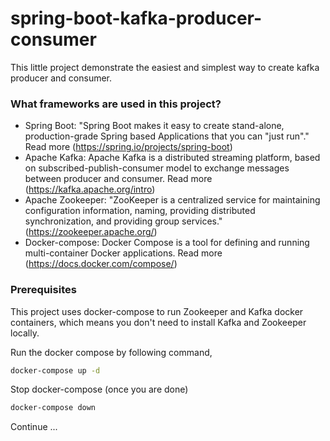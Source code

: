 # spring-boot-kafka-producer-consumer

This little project demonstrate the easiest and simplest way to create kafka producer and consumer.

### What frameworks are used in this project?

* Spring Boot: "Spring Boot makes it easy to create stand-alone, production-grade Spring based Applications that you can "just run"." Read more (https://spring.io/projects/spring-boot)
* Apache Kafka: Apache Kafka is a distributed streaming platform, based on subscribed-publish-consumer model to exchange messages between producer and consumer. Read more (https://kafka.apache.org/intro)
* Apache Zookeeper: "ZooKeeper is a centralized service for maintaining configuration information, naming, providing distributed synchronization, and providing group services." (https://zookeeper.apache.org/)
* Docker-compose: Docker Compose is a tool for defining and running multi-container Docker applications. Read more (https://docs.docker.com/compose/)


### Prerequisites

This project uses docker-compose to run Zookeeper and Kafka docker containers, which means you don't need to install Kafka and Zookeeper locally.

Run the docker compose by following command,

```bash
docker-compose up -d
```

Stop docker-compose (once you are done)
```bash
docker-compose down
```

Continue ...
